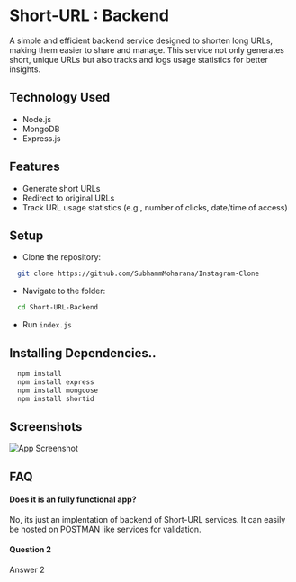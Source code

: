 
# Short-URL : Backend

A simple and efficient backend service designed to shorten long URLs, making them easier to share and manage. This service not only generates short, unique URLs but also tracks and logs usage statistics for better insights. 


## Technology Used

- Node.js
- MongoDB
- Express.js
## Features

- Generate short URLs
- Redirect to original URLs
- Track URL usage statistics (e.g., number of clicks, date/time of access)


## Setup
 - Clone the repository:

```bash
  git clone https://github.com/SubhammMoharana/Instagram-Clone
```
 - Navigate to the folder:

```bash
  cd Short-URL-Backend
```
- Run `index.js`
## Installing Dependencies..
```bash
  npm install
  npm install express
  npm install mongoose
  npm install shortid

```


## Screenshots

![App Screenshot]()


## FAQ

#### Does it is an fully functional app?
No, its just an implentation of backend of Short-URL services. It can easily be hosted on POSTMAN like services for validation.

#### Question 2

Answer 2

